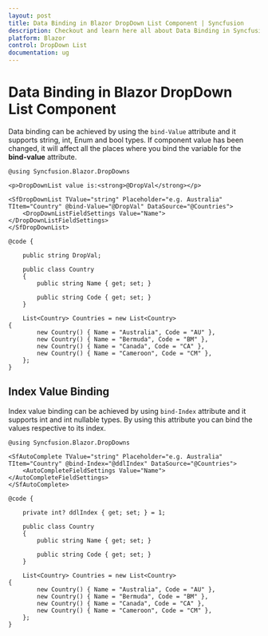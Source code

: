 ```yaml
---
layout: post
title: Data Binding in Blazor DropDown List Component | Syncfusion
description: Checkout and learn here all about Data Binding in Syncfusion Blazor DropDown List component and more.
platform: Blazor
control: DropDown List
documentation: ug
---
```


# Data Binding in Blazor DropDown List Component

Data binding can be achieved by using the `bind-Value` attribute and it supports string, int, Enum and bool types. If component value has been changed, it will affect all the places where you bind the variable for the **bind-value** attribute.

```cshtml
@using Syncfusion.Blazor.DropDowns

<p>DropDownList value is:<strong>@DropVal</strong></p>

<SfDropDownList TValue="string" Placeholder="e.g. Australia" TItem="Country" @bind-Value="@DropVal" DataSource="@Countries">
    <DropDownListFieldSettings Value="Name"></DropDownListFieldSettings>
</SfDropDownList>

@code {

    public string DropVal;

    public class Country
    {
        public string Name { get; set; }

        public string Code { get; set; }
    }

    List<Country> Countries = new List<Country>
{
        new Country() { Name = "Australia", Code = "AU" },
        new Country() { Name = "Bermuda", Code = "BM" },
        new Country() { Name = "Canada", Code = "CA" },
        new Country() { Name = "Cameroon", Code = "CM" },
    };
}
```

## Index Value Binding

Index value binding can be achieved by using `bind-Index` attribute and it supports int and int nullable types. By using this attribute you can bind the values respective to its index.

```cshtml
@using Syncfusion.Blazor.DropDowns

<SfAutoComplete TValue="string" Placeholder="e.g. Australia" TItem="Country" @bind-Index="@ddlIndex" DataSource="@Countries">
    <AutoCompleteFieldSettings Value="Name"></AutoCompleteFieldSettings>
</SfAutoComplete>

@code {

    private int? ddlIndex { get; set; } = 1;

    public class Country
    {
        public string Name { get; set; }

        public string Code { get; set; }
    }

    List<Country> Countries = new List<Country>
{
        new Country() { Name = "Australia", Code = "AU" },
        new Country() { Name = "Bermuda", Code = "BM" },
        new Country() { Name = "Canada", Code = "CA" },
        new Country() { Name = "Cameroon", Code = "CM" },
    };
}
```